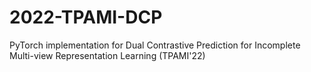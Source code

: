 # 2022-TPAMI-DCP
PyTorch implementation for Dual Contrastive Prediction for Incomplete Multi-view Representation Learning (TPAMI'22)
